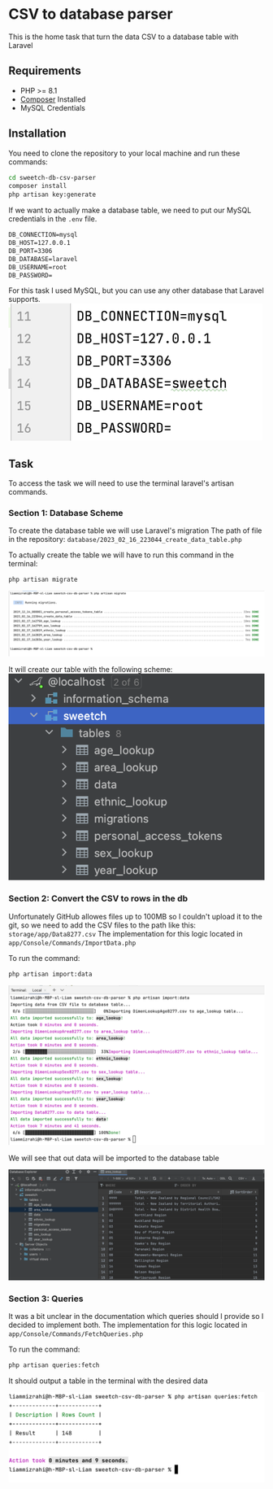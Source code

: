 # CSV to database parser

This is the home task that turn the data CSV to a database table with Laravel

## Requirements

- PHP >= 8.1
- [Composer](https://getcomposer.org/) Installed
- MySQL Credentials

## Installation
You need to clone the repository to your local machine and run these commands:
```sh
cd sweetch-db-csv-parser
composer install
php artisan key:generate
```

If we want to actually make a database table, we need to put our MySQL credentials in the `.env` file.

```env
DB_CONNECTION=mysql
DB_HOST=127.0.0.1
DB_PORT=3306
DB_DATABASE=laravel
DB_USERNAME=root
DB_PASSWORD=
```
For this task I used MySQL, but you can use any other database that Laravel supports.
![example env](storage/app/screenshots/env_db.png)

## Task
To access the task we will need to use the terminal laravel's artisan commands.

### Section 1: Database Scheme
To create the database table we will use Laravel's migration
The path of file in the repository: `database/2023_02_16_223044_create_data_table.php`

To actually create the table we will have to run this command in the terminal:
```sh
php artisan migrate
```
![Migrations](storage/app/screenshots/migrations.png)

It will create our table with the following scheme:
![Database Scheme](storage/app/screenshots/database_created_tables.png)

### Section 2: Convert the CSV to rows in the db
Unfortunately GitHub allowes files up to 100MB so I couldn't upload it to the git,
so we need to add the CSV files to the path like this: `storage/app/Data8277.csv`
The implementation for this logic located in `app/Console/Commands/ImportData.php`

To run the command:
```sh
php artisan import:data
```

![Import Command](storage/app/screenshots/import_command.png)

We will see that out data will be imported to the database table

![Imported Data](storage/app/screenshots/imported_data.png)

### Section 3: Queries
It was a bit unclear in the documentation which queries should I provide so I decided to implement both.
The implementation for this logic located in `app/Console/Commands/FetchQueries.php`

To run the command:
```sh
php artisan queries:fetch
```
It should output a table in the terminal with the desired data

![Queries Command](storage/app/screenshots/fetch_query.png)
